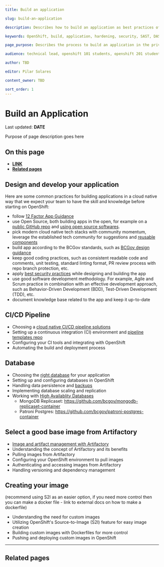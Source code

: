 ```yaml
---
title: Build an application

slug: build-an-application

description: Describes how to build an application as best practices of the platform. 

keywords: OpenShift, build, application, hardening, security, SAST, DAST, PaaS, Risk Mitigation, build best practices, app 

page_purpose: Describes the process to build an application in the private cloud as a Service Platform

audience: technical lead, openshift 101 students, openshift 201 students,  developers

author: TBD

editor: Pilar Solares

content_owner: TBD

sort_order: 1
---
```



# Build an Application 
Last updated: **DATE**

Purpose of page description goes here 

## On this page
* [**LINK**](#link) 
* [**Related pages**](#related-pages)

<!-- ### End of On this page -->

<!-- ### The following topics are listed as suggestions - still to be discussed with subject matter expert  -->
## Design and develop your application
Here are some common practices for building applications in a cloud native way that we expect your team to have the skill and knowledge before starting on OpenShift:

- follow [12 Factor App Guidance](https://12factor.net/)
- use Open Source, both building apps in the open, for example on a [public GitHub repo](https://docs.developer.gov.bc.ca/start-working-in-bcgov-github-organization/) and [using open source softwares](https://docs.developer.gov.bc.ca/evaluate-open-source-content/). 
- pick modern cloud native tech stacks with community momentum, leverage the established tech community for suggestions and [reusable components](https://docs.developer.gov.bc.ca/reusable-services-list/)
- build app according to the BCGov standards, such as [BCGov design guidance](https://docs.developer.gov.bc.ca/about-the-design-system/)
- keep good coding practices, such as consistent readable code and comments, unit testing, standard linting format, PR review process with repo branch protection, etc.
- apply [best security practices](https://docs.developer.gov.bc.ca/security-best-practices-for-apps/) while designing and building the app
- use good software development methodology. For example, Agile and Scrum practice in combination with an effective development approach, such as Behavior-Driven Development (BDD), Test-Driven Development (TDD), etc.
- document knowledge base related to the app and keep it up-to-date

## CI/CD Pipeline
- Choosing a [cloud native CI/CD pipeline solutions](https://docs.developer.gov.bc.ca/ci-cd-pipeline-templates/)
- Setting up a continuous integration (CI) environment and [pipeline templates repo](https://github.com/bcgov/pipeline-templates)
- Configuring your CI tools and integrating with OpenShift 
- Automating the build and deployment process

## Database
- Choosing the [right database](https://docs.developer.gov.bc.ca/opensource-database-technologies/) for your application
- Setting up and configuring databases in OpenShift 
- Handling data persistence and [backups](https://docs.developer.gov.bc.ca/database-backup-best-practices/)
- Implementing database scaling and replication
- Working with [High Availablity Databases](https://docs.developer.gov.bc.ca/high-availability-database-clusters/)
  - MongoDB Replicaset: https://github.com/bcgov/mongodb-replicaset-container
  - Patroni Postgres: https://github.com/bcgov/patroni-postgres-container

## Select a good base image from Artifactory
- [Image and artifact management with Artifactory ](https://docs.developer.gov.bc.ca/image-artifact-management-with-artifactory/#image-and-artifact-management-with-artifactory)
- Understanding the concept of Artifactory and its benefits 
- Pulling images from Artifactory 
- Configuring your OpenShift environment to pull images
- Authenticating and accessing images from Artifactory
- Handling versioning and dependency management 

## Creating your image 
(recommend using S2I as an easier option, if you need more control then you can make a docker file - link to external docs on how to make a dockerfile)
- Understanding the need for custom images
- Utilizing OpenShift's Source-to-Image (S2I) feature for easy image creation
- Building custom images with Dockerfiles for more control
- Pushing and deploying custom images in OpenShift 


---
## Related pages 